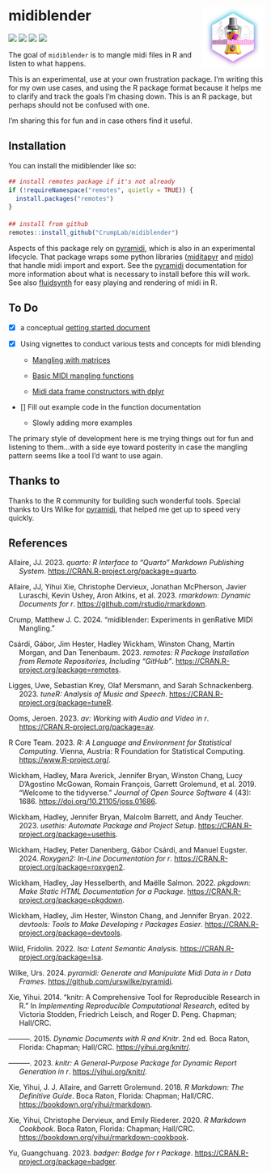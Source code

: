 
<!-- README.md is generated from README.Rmd. Please edit that file -->

# midiblender <img src="man/figures/logo.png" align="right" height="120" alt="" />

<!-- badges: start -->

![](https://img.shields.io/badge/WARNING-Half--Baked-red.svg)
![](https://img.shields.io/badge/Will%20it%20Blend-Question%20Mark-red.svg)
![](https://img.shields.io/badge/Dependable-No-blue.svg)
![](https://img.shields.io/badge/Hobby%20side%20project-Yes-green.svg)

<!-- badges: end -->

The goal of `midiblender` is to mangle midi files in R and listen to
what happens.

This is an experimental, use at your own frustration package. I’m
writing this for my own use cases, and using the R package format
because it helps me to clarify and track the goals I’m chasing down.
This is an R package, but perhaps should not be confused with one.

I’m sharing this for fun and in case others find it useful.

## Installation

You can install the midiblender like so:

``` r
## install remotes package if it's not already
if (!requireNamespace("remotes", quietly = TRUE)) {
  install.packages("remotes")
}

## install from github
remotes::install_github("CrumpLab/midiblender")
```

Aspects of this package rely on
[pyramidi](https://urswilke.github.io/pyramidi/), which is also in an
experimental lifecycle. That package wraps some python libraries
([miditapyr](https://pypi.org/project/miditapyr/) and
[mido](https://mido.readthedocs.io/en/stable/)) that handle midi import
and export. See the [pyramidi](https://urswilke.github.io/pyramidi/)
documentation for more information about what is necessary to install
before this will work. See also
[fluidsynth](https://github.com/ropensci/fluidsynth/) for easy playing
and rendering of midi in R.

## To Do

- [x] a conceptual [getting started
  document](https://www.crumplab.com/midiblender/articles/Getting_started.html)

- [x] Using vignettes to conduct various tests and concepts for midi
  blending

  - [Mangling with
    matrices](https://www.crumplab.com/midiblender/articles/mangling_with_matrices.html)

  - [Basic MIDI mangling
    functions](https://www.crumplab.com/midiblender/articles/midi_mangle.html)

  - [Midi data frame constructors with
    dplyr](https://www.crumplab.com/midiblender/articles/midi_construct.html)

- \[\] Fill out example code in the function documentation

  - Slowly adding more examples

The primary style of development here is me trying things out for fun
and listening to them…with a side eye toward posterity in case the
mangling pattern seems like a tool I’d want to use again.

## Thanks to

Thanks to the R community for building such wonderful tools. Special
thanks to Urs Wilke for
[pyramidi](https://urswilke.github.io/pyramidi/), that helped me get up
to speed very quickly.

<!--
&#10;
-->

## References

<div id="refs" class="references csl-bib-body hanging-indent">

<div id="ref-quarto" class="csl-entry">

Allaire, JJ. 2023. *<span class="nocase">quarto</span>: R Interface to
“Quarto” Markdown Publishing System*.
<https://CRAN.R-project.org/package=quarto>.

</div>

<div id="ref-rmarkdown2023" class="csl-entry">

Allaire, JJ, Yihui Xie, Christophe Dervieux, Jonathan McPherson, Javier
Luraschi, Kevin Ushey, Aron Atkins, et al. 2023.
*<span class="nocase">rmarkdown</span>: Dynamic Documents for r*.
<https://github.com/rstudio/rmarkdown>.

</div>

<div id="ref-midiblender" class="csl-entry">

Crump, Matthew J. C. 2024. “<span class="nocase">midiblender</span>:
Experiments in genRative MIDI Mangling.”

</div>

<div id="ref-remotes" class="csl-entry">

Csárdi, Gábor, Jim Hester, Hadley Wickham, Winston Chang, Martin Morgan,
and Dan Tenenbaum. 2023. *<span class="nocase">remotes</span>: R Package
Installation from Remote Repositories, Including “GitHub”*.
<https://CRAN.R-project.org/package=remotes>.

</div>

<div id="ref-tuneR" class="csl-entry">

Ligges, Uwe, Sebastian Krey, Olaf Mersmann, and Sarah Schnackenberg.
2023. *<span class="nocase">tuneR</span>: Analysis of Music and Speech*.
<https://CRAN.R-project.org/package=tuneR>.

</div>

<div id="ref-av" class="csl-entry">

Ooms, Jeroen. 2023. *<span class="nocase">av</span>: Working with Audio
and Video in r*. <https://CRAN.R-project.org/package=av>.

</div>

<div id="ref-base" class="csl-entry">

R Core Team. 2023. *R: A Language and Environment for Statistical
Computing*. Vienna, Austria: R Foundation for Statistical Computing.
<https://www.R-project.org/>.

</div>

<div id="ref-tidyverse" class="csl-entry">

Wickham, Hadley, Mara Averick, Jennifer Bryan, Winston Chang, Lucy
D’Agostino McGowan, Romain François, Garrett Grolemund, et al. 2019.
“Welcome to the <span class="nocase">tidyverse</span>.” *Journal of Open
Source Software* 4 (43): 1686. <https://doi.org/10.21105/joss.01686>.

</div>

<div id="ref-usethis" class="csl-entry">

Wickham, Hadley, Jennifer Bryan, Malcolm Barrett, and Andy Teucher.
2023. *<span class="nocase">usethis</span>: Automate Package and Project
Setup*. <https://CRAN.R-project.org/package=usethis>.

</div>

<div id="ref-roxygen2" class="csl-entry">

Wickham, Hadley, Peter Danenberg, Gábor Csárdi, and Manuel Eugster.
2024. *Roxygen2: In-Line Documentation for r*.
<https://CRAN.R-project.org/package=roxygen2>.

</div>

<div id="ref-pkgdown" class="csl-entry">

Wickham, Hadley, Jay Hesselberth, and Maëlle Salmon. 2022.
*<span class="nocase">pkgdown</span>: Make Static HTML Documentation for
a Package*. <https://CRAN.R-project.org/package=pkgdown>.

</div>

<div id="ref-devtools" class="csl-entry">

Wickham, Hadley, Jim Hester, Winston Chang, and Jennifer Bryan. 2022.
*<span class="nocase">devtools</span>: Tools to Make Developing r
Packages Easier*. <https://CRAN.R-project.org/package=devtools>.

</div>

<div id="ref-lsa" class="csl-entry">

Wild, Fridolin. 2022. *<span class="nocase">lsa</span>: Latent Semantic
Analysis*. <https://CRAN.R-project.org/package=lsa>.

</div>

<div id="ref-pyramidi" class="csl-entry">

Wilke, Urs. 2024. *<span class="nocase">pyramidi</span>: Generate and
Manipulate Midi Data in r Data Frames*.
<https://github.com/urswilke/pyramidi>.

</div>

<div id="ref-knitr2014" class="csl-entry">

Xie, Yihui. 2014. “<span class="nocase">knitr</span>: A Comprehensive
Tool for Reproducible Research in R.” In *Implementing Reproducible
Computational Research*, edited by Victoria Stodden, Friedrich Leisch,
and Roger D. Peng. Chapman; Hall/CRC.

</div>

<div id="ref-knitr2015" class="csl-entry">

———. 2015. *Dynamic Documents with R and Knitr*. 2nd ed. Boca Raton,
Florida: Chapman; Hall/CRC. <https://yihui.org/knitr/>.

</div>

<div id="ref-knitr2023" class="csl-entry">

———. 2023. *<span class="nocase">knitr</span>: A General-Purpose Package
for Dynamic Report Generation in r*. <https://yihui.org/knitr/>.

</div>

<div id="ref-rmarkdown2018" class="csl-entry">

Xie, Yihui, J. J. Allaire, and Garrett Grolemund. 2018. *R Markdown: The
Definitive Guide*. Boca Raton, Florida: Chapman; Hall/CRC.
<https://bookdown.org/yihui/rmarkdown>.

</div>

<div id="ref-rmarkdown2020" class="csl-entry">

Xie, Yihui, Christophe Dervieux, and Emily Riederer. 2020. *R Markdown
Cookbook*. Boca Raton, Florida: Chapman; Hall/CRC.
<https://bookdown.org/yihui/rmarkdown-cookbook>.

</div>

<div id="ref-badger" class="csl-entry">

Yu, Guangchuang. 2023. *<span class="nocase">badger</span>: Badge for r
Package*. <https://CRAN.R-project.org/package=badger>.

</div>

</div>
